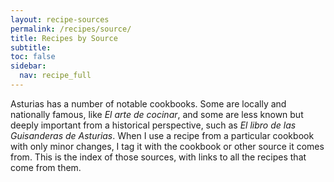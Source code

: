 ```yaml
---
layout: recipe-sources
permalink: /recipes/source/
title: Recipes by Source
subtitle: 
toc: false
sidebar:
  nav: recipe_full
---
```

Asturias has a number of notable cookbooks. Some are locally and nationally famous, like *El arte de cocinar*, and some are less known but deeply important from a historical perspective, such as *El libro de las Guisanderas de Asturias*. When I use a recipe from a particular cookbook with only minor changes, I tag it with the cookbook or other source it comes from. This is the index of those sources, with links to all the recipes that come from them.
